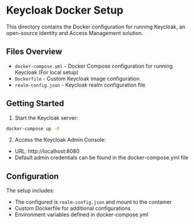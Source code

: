 # Keycloak Docker Setup

This directory contains the Docker configuration for running Keycloak, an open-source Identity and Access Management solution.

## Files Overview

- `docker-compose.yml` - Docker Compose configuration for running Keycloak (For local setup)
- `Dockerfile` - Custom Keycloak image configuration
- `realm-config.json` - Keycloak realm configuration file

## Getting Started

1. Start the Keycloak server:

```bash
docker-compose up -d
```

2. Access the Keycloak Admin Console:

- URL: http://localhost:8080
- Default admin credentials can be found in the docker-compose.yml file

## Configuration

The setup includes:

- The configured is `realm-config.json` and mount to the container
- Custom Dockerfile for additional configurations
- Environment variables defined in docker-compose.yml
